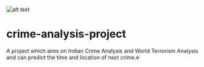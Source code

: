 ![alt text](https://github.com/aroyofficial/crime-analysis-project/blob/main/Images/cover_page.jpeg)
# crime-analysis-project
A project which aims on Indian Crime Analysis and World Terrorism Analysis and can predict the time and location of next crime.e
